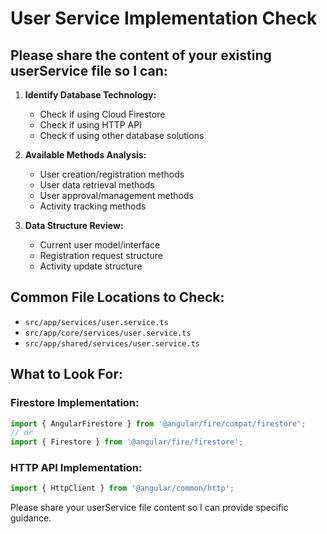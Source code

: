 # User Service Implementation Check

## Please share the content of your existing userService file so I can:

1. **Identify Database Technology:**
   - Check if using Cloud Firestore
   - Check if using HTTP API
   - Check if using other database solutions

2. **Available Methods Analysis:**
   - User creation/registration methods
   - User data retrieval methods
   - User approval/management methods
   - Activity tracking methods

3. **Data Structure Review:**
   - Current user model/interface
   - Registration request structure
   - Activity update structure

## Common File Locations to Check:
- `src/app/services/user.service.ts`
- `src/app/core/services/user.service.ts`
- `src/app/shared/services/user.service.ts`

## What to Look For:

### Firestore Implementation:
```typescript
import { AngularFirestore } from '@angular/fire/compat/firestore';
// or
import { Firestore } from '@angular/fire/firestore';
```

### HTTP API Implementation:
```typescript
import { HttpClient } from '@angular/common/http';
```

Please share your userService file content so I can provide specific guidance.
